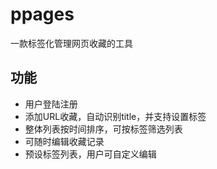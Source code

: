 # ppages

一款标签化管理网页收藏的工具

## 功能

- 用户登陆注册
- 添加URL收藏，自动识别title，并支持设置标签
- 整体列表按时间排序，可按标签筛选列表
- 可随时编辑收藏记录
- 预设标签列表，用户可自定义编辑

